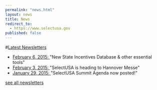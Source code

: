 ```yaml
---
permalink: "news.html"
layout: news
title: News
redirect_to:
  - https://www.selectusa.gov
published: false
---
```


#[Latest Newsletters](selectusa-newsletters.html)

*   [February 6, 2015: ](http://tinyurl.com/le9ugj9)&quot;New State Incentives Database &amp; other essential tools&quot;
*   [February 3, 2015: ](http://tinyurl.com/kazwlwh)&quot;SelectUSA is heading to Hannover Messe&quot;
*   [January 29, 2015: ](http://tinyurl.com/oc4go8e)&quot;SelectUSA Summit Agenda now posted!&quot;

[see all newsletters](selectusa-newsletters.html)

